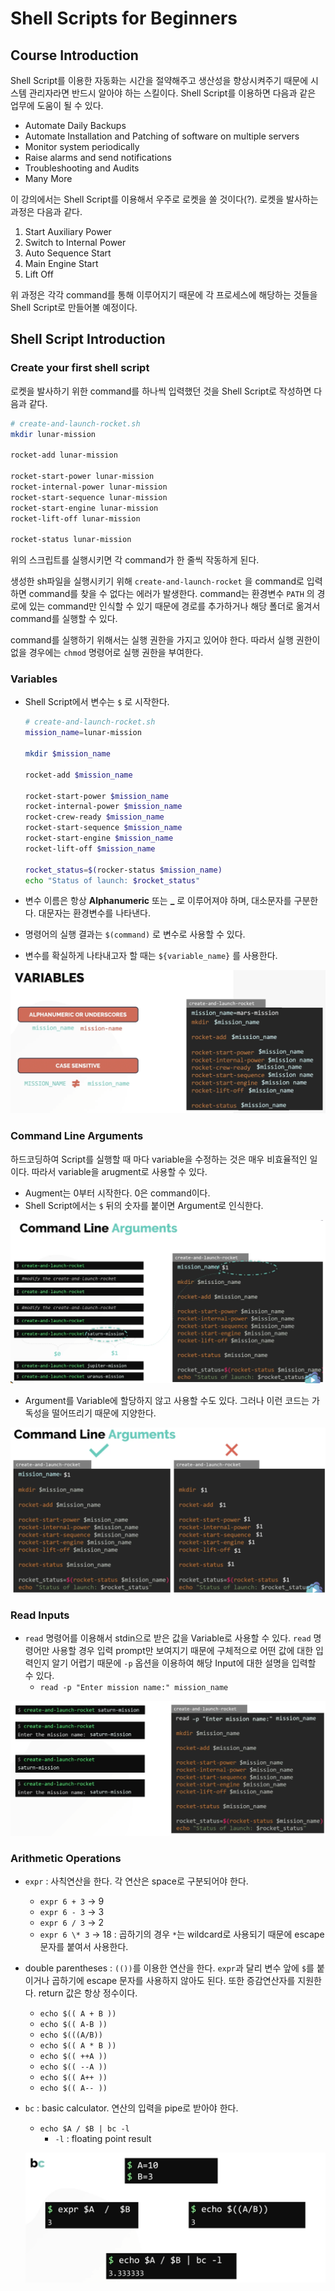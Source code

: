 # Shell Scripts for Beginners

## Course Introduction

Shell Script를 이용한 자동화는 시간을 절약해주고 생산성을 향상시켜주기 때문에 시스템 관리자라면 반드시 알아야 하는 스킬이다. Shell Script를 이용하면 다음과 같은 업무에 도움이 될 수 있다.

- Automate Daily Backups
- Automate Installation and Patching of software on multiple servers
- Monitor system periodically
- Raise alarms and send notifications
- Troubleshooting and Audits
- Many More

이 강의에서는 Shell Script를 이용해서 우주로 로켓을 쏠 것이다(?). 로켓을 발사하는 과정은 다음과 같다.

1. Start Auxiliary Power
2. Switch to Internal Power
3. Auto Sequence Start
4. Main Engine Start
5. Lift Off

위 과정은 각각 command를 통해 이루어지기 때문에 각 프로세스에 해당하는 것들을 Shell Script로 만들어볼 예정이다.

## Shell Script Introduction

### Create your first shell script

로켓을 발사하기 위한 command를 하나씩 입력했던 것을 Shell Script로 작성하면 다음과 같다.

```bash
# create-and-launch-rocket.sh
mkdir lunar-mission

rocket-add lunar-mission

rocket-start-power lunar-mission
rocket-internal-power lunar-mission
rocket-start-sequence lunar-mission
rocket-start-engine lunar-mission
rocket-lift-off lunar-mission

rocket-status lunar-mission
```

위의 스크립트를 실행시키면 각 command가 한 줄씩 작동하게 된다.

생성한 sh파일을 실행시키기 위해 `create-and-launch-rocket` 을 command로 입력하면 command를 찾을 수 없다는 에러가 발생한다. command는 환경변수 `PATH` 의 경로에 있는 command만 인식할 수 있기 때문에 경로를 추가하거나 해당 폴더로 옮겨서 command를 실행할 수 있다.

command를 실행하기 위해서는 실행 권한을 가지고 있어야 한다. 따라서 실행 권한이 없을 경우에는 `chmod` 명령어로 실행 권한을 부여한다.

### Variables

- Shell Script에서 변수는 `$` 로 시작한다.

    ```bash
    # create-and-launch-rocket.sh
    mission_name=lunar-mission

    mkdir $mission_name

    rocket-add $mission_name

    rocket-start-power $mission_name
    rocket-internal-power $mission_name
    rocket-crew-ready $mission_name
    rocket-start-sequence $mission_name
    rocket-start-engine $mission_name
    rocket-lift-off $mission_name

    rocket_status=$(rocker-status $mission_name)
    echo "Status of launch: $rocket_status"
    ```

- 변수 이름은 항상 **Alphanumeric** 또는 **_** 로 이루어져야 하며, 대소문자를 구분한다. 대문자는 환경변수를 나타낸다.
- 명령어의 실행 결과는 `$(command)` 로 변수로 사용할 수 있다.
- 변수를 확실하게 나타내고자 할 때는 `${variable_name}` 를 사용한다.

![images00.png](./images/images00.png)

### Command Line Arguments

하드코딩하여 Script를 실행할 때 마다 variable을 수정하는 것은 매우 비효율적인 일이다. 따라서 variable을 arugment로 사용할 수 있다.

- Augment는 0부터 시작한다. 0은 command이다.
- Shell Script에서는 `$` 뒤의 숫자를 붙이면 Argument로 인식한다.

![images01.png](./images/images01.png)

- Argument를 Variable에 할당하지 않고 사용할 수도 있다. 그러나 이런 코드는 가독성을 떨어뜨리기 때문에 지양한다.

![images02.png](./images/images02.png)

### Read Inputs

- `read` 명령어를 이용해서 stdin으로 받은 값을 Variable로 사용할 수 있다. `read` 명령어만 사용할 경우 입력 prompt만 보여지기 때문에 구체적으로 어떤 값에 대한 입력인지 알기 어렵기 때문에 `-p` 옵션을 이용하여 해당 Input에 대한 설명을 입력할 수 있다.
    - `read -p "Enter mission name:" mission_name`

![images03.png](./images/images03.png)

### Arithmetic Operations

- `expr` : 사칙연산을 한다. 각 연산은 space로 구분되어야 한다.
    - `expr 6 + 3` → 9
    - `expr 6 - 3` → 3
    - `expr 6 / 3` → 2
    - `expr 6 \* 3` → 18 : 곱하기의 경우 `*`는 wildcard로 사용되기 때문에 escape 문자를 붙여서 사용한다.
- double parentheses : `(())`를 이용한 연산을 한다. `expr`과 달리 변수 앞에 `$`를 붙이거나 곱하기에 escape 문자를 사용하지 않아도 된다. 또한 증감연산자를 지원한다. return 값은 항상 정수이다.
    - `echo $(( A + B ))`
    - `echo $(( A-B ))`
    - `echo $(((A/B))`
    - `echo $(( A * B ))`
    - `echo $(( ++A ))`
    - `echo $(( --A ))`
    - `echo $(( A++ ))`
    - `echo $(( A-- ))`
- `bc` : basic calculator. 연산의 입력을 pipe로 받아야 한다.
    - `echo $A / $B | bc -l`
        - `-l` : floating point result

    ![images04.png](./images/images04.png)
